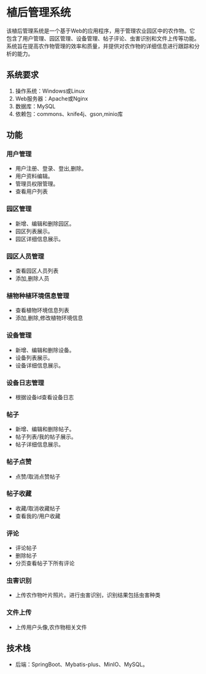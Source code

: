 # 植后管理系统

该植后管理系统是一个基于Web的应用程序，用于管理农业园区中的农作物。它包含了用户管理、园区管理、设备管理、帖子评论、虫害识别和文件上传等功能。系统旨在提高农作物管理的效率和质量，并提供对农作物的详细信息进行跟踪和分析的能力。

## 系统要求

1. 操作系统：Windows或Linux
2. Web服务器：Apache或Nginx
3. 数据库：MySQL
4. 依赖包：commons、knife4j、gson,minio库

## 功能

### 用户管理

- 用户注册、登录、登出,删除。
- 用户资料编辑。
- 管理员权限管理。
- 查看用户列表

### 园区管理

- 新增、编辑和删除园区。
- 园区列表展示。
- 园区详细信息展示。

### 园区人员管理

- 查看园区人员列表
- 添加,删除人员

### 植物种植环境信息管理

- 查看植物环境信息列表
- 添加,删除,修改植物环境信息

### 设备管理

- 新增、编辑和删除设备。
- 设备列表展示。
- 设备详细信息展示。

### 设备日志管理

- 根据设备id查看设备日志

### 帖子

- 新增、编辑和删除帖子。
- 帖子列表/我的帖子展示。
- 帖子详细信息展示。

### 帖子点赞

- 点赞/取消点赞帖子

### 帖子收藏

- 收藏/取消收藏帖子
- 查看我的/用户收藏

### 评论

- 评论帖子
- 删除帖子
- 分页查看帖子下所有评论

### 虫害识别

- 上传农作物叶片照片。进行虫害识别，识别结果包括虫害种类

### 文件上传

- 上传用户头像,农作物相关文件

## 技术栈

- 后端：SpringBoot、Mybatis-plus、MinIO、MySQL。